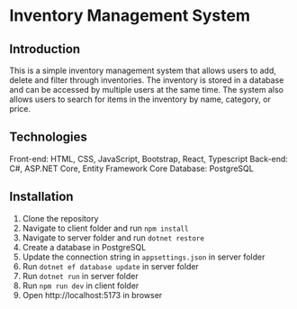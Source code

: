 # Inventory Management System
## Introduction
This is a simple inventory management system that allows users to add, delete and filter through inventories. The inventory is stored in a database and can be accessed by multiple users at the same time. The system also allows users to search for items in the inventory by name, category, or price.

## Technologies
Front-end: HTML, CSS, JavaScript, Bootstrap, React, Typescript
Back-end: C#, ASP.NET Core, Entity Framework Core
Database: PostgreSQL

## Installation
1. Clone the repository
2. Navigate to client folder and run `npm install`
3. Navigate to server folder and run `dotnet restore`
4. Create a database in PostgreSQL
5. Update the connection string in `appsettings.json` in server folder
6. Run `dotnet ef database update` in server folder
7. Run `dotnet run` in server folder
8. Run `npm run dev` in client folder
9. Open http://localhost:5173 in browser

